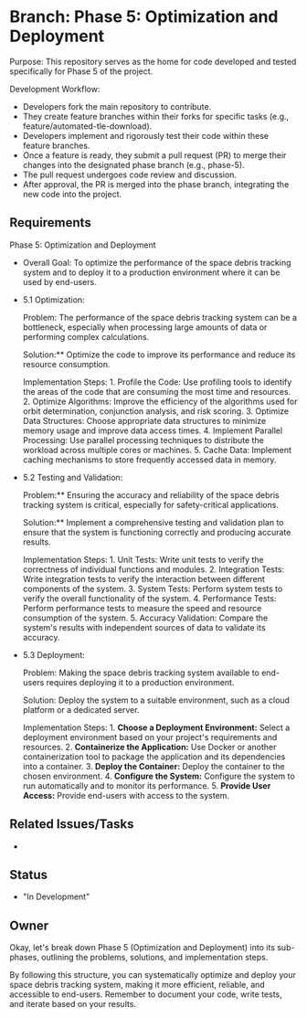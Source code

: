 # Branch: Phase 5: Optimization and Deployment

Purpose: This repository serves as the home for code developed and tested specifically for Phase 5 of the project.

Development Workflow:
*   Developers fork the main repository to contribute.
*   They create feature branches within their forks for specific tasks (e.g., feature/automated-tle-download).
*   Developers implement and rigorously test their code within these feature branches.
*   Once a feature is ready, they submit a pull request (PR) to merge their changes into the designated phase branch (e.g., phase-5).
*   The pull request undergoes code review and discussion.
*   After approval, the PR is merged into the phase branch, integrating the new code into the project.

## Requirements

Phase 5: Optimization and Deployment

*   Overall Goal: To optimize the performance of the space debris tracking system and to deploy it to a production environment where it can be used by end-users.

*   5.1 Optimization:

    Problem: The performance of the space debris tracking system can be a bottleneck, especially when processing large amounts of data or performing complex calculations.

    Solution:** Optimize the code to improve its performance and reduce its resource consumption.
   
    Implementation Steps:
        1.  Profile the Code: Use profiling tools to identify the areas of the code that are consuming the most time and resources.
        2.  Optimize Algorithms: Improve the efficiency of the algorithms used for orbit determination, conjunction analysis, and risk scoring.
        3.  Optimize Data Structures: Choose appropriate data structures to minimize memory usage and improve data access times.
        4.  Implement Parallel Processing: Use parallel processing techniques to distribute the workload across multiple cores or machines.
        5.  Cache Data: Implement caching mechanisms to store frequently accessed data in memory.


*   5.2 Testing and Validation:

    Problem:** Ensuring the accuracy and reliability of the space debris tracking system is critical, especially for safety-critical applications.

    Solution:** Implement a comprehensive testing and validation plan to ensure that the system is functioning correctly and producing accurate results.

    Implementation Steps:
        1.  Unit Tests: Write unit tests to verify the correctness of individual functions and modules.
        2.  Integration Tests: Write integration tests to verify the interaction between different components of the system.
        3.  System Tests: Perform system tests to verify the overall functionality of the system.
        4.  Performance Tests: Perform performance tests to measure the speed and resource consumption of the system.
        5.  Accuracy Validation: Compare the system's results with independent sources of data to validate its accuracy.


*   5.3 Deployment:

    Problem: Making the space debris tracking system available to end-users requires deploying it to a production environment.

    Solution: Deploy the system to a suitable environment, such as a cloud platform or a dedicated server.

    Implementation Steps:
        1.  **Choose a Deployment Environment:** Select a deployment environment based on your project's requirements and resources.
        2.  **Containerize the Application:** Use Docker or another containerization tool to package the application and its dependencies into a container.
        3.  **Deploy the Container:** Deploy the container to the chosen environment.
        4.  **Configure the System:** Configure the system to run automatically and to monitor its performance.
        5.  **Provide User Access:** Provide end-users with access to the system.

## Related Issues/Tasks

*   <links to related issues in your issue tracker>

## Status

* "In Development"

## Owner

<name of the developer responsible for the branch>Okay, let's break down Phase 5 (Optimization and Deployment) into its sub-phases, outlining the problems, solutions, and implementation steps.



By following this structure, you can systematically optimize and deploy your space debris tracking system, making it more efficient, reliable, and accessible to end-users. Remember to document your code, write tests, and iterate based on your results.
